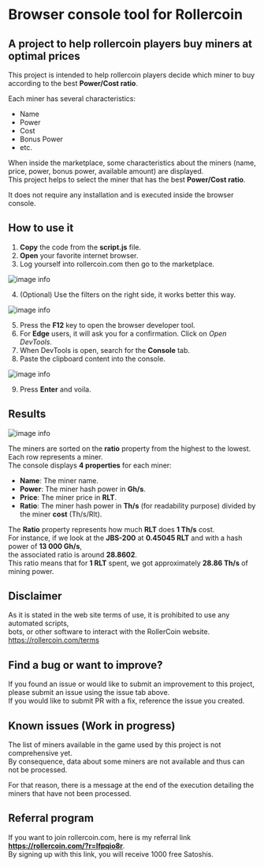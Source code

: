 # Browser console tool for Rollercoin

## A project to help rollercoin players buy miners at optimal prices

This project is intended to help rollercoin players decide which miner to buy according to the best **Power/Cost ratio**.  

Each miner has several characteristics:  

* Name
* Power
* Cost
* Bonus Power
* etc.

When inside the marketplace, some characteristics about the miners (name, price, power, bonus power, available amount) are displayed.  
This project helps to select the miner that has the best **Power/Cost ratio**.  

It does not require any installation and is executed inside the browser console.  

## How to use it

1. **Copy** the code from the **script.js** file.
2. **Open** your favorite internet browser.
3. Log yourself into rollercoin.com then go to the marketplace.

![image info](img/marketplace.png)

4. (Optional) Use the filters on the right side, it works better this way.

![image info](img/filters.png)

5. Press the **F12** key to open the browser developer tool.
6. For **Edge** users, it will ask you for a confirmation. Click on *Open DevTools*.
7. When DevTools is open, search for the **Console** tab.  
8. Paste the clipboard content into the console.

![image info](img/paste_script_here.png)

9. Press **Enter** and voila.  

## Results
![image info](img/results.png)

The miners are sorted on the **ratio** property from the highest to the lowest.  
Each row represents a miner.  
The console displays **4 properties** for each miner:

* **Name**: The miner name.
* **Power**: The miner hash power in **Gh/s**.
* **Price**: The miner price in **RLT**.
* **Ratio**: The miner hash power in **Th/s** (for readability purpose) divided by the miner **cost** (Th/s/Rlt).  
  
The **Ratio** property represents how much **RLT** does **1 Th/s** cost.  
For instance, if we look at the **JBS-200** at **0.45045 RLT** and with a hash power of **13 000 Gh/s**,  
the associated ratio is around **28.8602**.  
This ratio means that for **1 RLT** spent, we got approximately **28.86 Th/s** of mining power.  

## Disclaimer

As it is stated in the web site terms of use, it is prohibited to use any automated scripts,  
bots, or other software to interact with the RollerCoin website.  
https://rollercoin.com/terms

## Find a bug or want to improve?

If you found an issue or would like to submit an improvement to this project,   
please submit an issue using the issue tab above.  
If you would like to submit PR with a fix, reference the issue you created.  

## Known issues (Work in progress)

The list of miners available in the game used by this project is not comprehensive yet.  
By consequence, data about some miners are not available and thus can not be processed.  

For that reason, there is a message at the end of the execution detailing the miners that have not been processed.  

## Referral program

If you want to join rollercoin.com, here is my referral link **https://rollercoin.com/?r=lfpqio8r**.  
By signing up with this link, you will receive 1000 free Satoshis.

